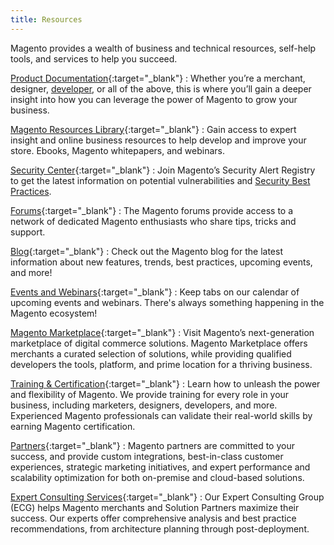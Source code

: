 ```yaml
---
title: Resources
---
```


Magento provides a wealth of business and technical resources, self-help tools, and services to help you succeed.

[Product Documentation][1]{:target="_blank"}
:  Whether you’re a merchant, designer, [developer][2], or all of the above, this is where you’ll gain a deeper insight into how you can leverage the power of Magento to grow your business.

[Magento Resources Library][3]{:target="_blank"}
:  Gain access to expert insight and online business resources to help develop and improve your store. Ebooks, Magento whitepapers, and webinars.

[Security Center][4]{:target="_blank"}
:  Join Magento’s Security Alert Registry to get the latest information on potential vulnerabilities and [Security Best Practices][5].

[Forums][6]{:target="_blank"}
:  The Magento forums provide access to a network of dedicated Magento enthusiasts who share tips, tricks and support.

[Blog][7]{:target="_blank"}
:  Check out the Magento blog for the latest information about new features, trends, best practices, upcoming events, and more!

[Events and Webinars][8]{:target="_blank"}
:  Keep tabs on our calendar of upcoming events and webinars. There's always something happening in the Magento ecosystem!

[Magento Marketplace][9]{:target="_blank"}
:  Visit Magento’s next-generation marketplace of digital commerce solutions. Magento Marketplace offers merchants a curated selection of solutions, while providing qualified developers the tools, platform, and prime location for a thriving business.

[Training &amp; Certification][10]{:target="_blank"}
:  Learn how to unleash the power and flexibility of Magento. We provide training for every role in your business, including marketers, designers, developers, and more. Experienced Magento professionals can validate their real-world skills by earning Magento certification. [][11]

[Partners][12]{:target="_blank"}
:  Magento partners are committed to your success, and provide custom integrations, best-in-class customer experiences, strategic marketing initiatives, and expert performance and scalability optimization for both on-premise and cloud-based solutions.

[Expert Consulting Services][13]{:target="_blank"}
:  Our Expert Consulting Group (ECG) helps Magento merchants and Solution Partners maximize their success. Our experts offer comprehensive analysis and best practice recommendations, from architecture planning through post-deployment.

[1]: https://magento.com/technical-resources
[2]: http://devdocs.magento.com/
[3]: https://magento.com/resources
[4]: http://magento.com/security
[5]: https://magento.com/security/best-practices/security-best-practices
[6]: https://community.magento.com/
[7]: http://magento.com/blog
[8]: https://magento.com/company/events
[9]: https://marketplace.magento.com/
[10]: https://u.magento.com/
[11]: http://go.magento.com/webinars/
[12]: https://magento.com/partners
[13]: https://magento.com/services
